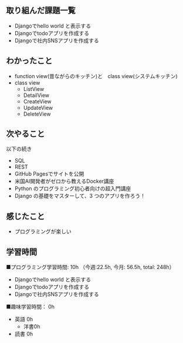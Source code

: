 ## 取り組んだ課題一覧
- Djangoでhello world と表示する
- Djangoでtodoアプリを作成する
- Djangoで社内SNSアプリを作成する

## わかったこと
- function view(昔ながらのキッチン)と　class view(システムキッチン)
- class view
  - ListView
  - DetailView
  - CreateView
  - UpdateView
  - DeleteView

## 次やること
以下の続き
- SQL
- REST
- GitHub Pagesでサイトを公開
- 米国AI開発者がゼロから教えるDocker講座
- Python のプログラミング初心者向けの超入門講座
- Django の基礎をマスターして、3 つのアプリを作ろう！

## 感じたこと
- プログラミングが楽しい

## 学習時間
■プログラミング学習時間: 10h （今週:22.5h, 今月: 56.5h, total: 248h）
- Djangoでhello world と表示する
- Djangoでtodoアプリを作成する
- Djangoで社内SNSアプリを作成する

■趣味学習時間： 0h
- 英語 0h
  - 洋書0h
- 読書 0h
